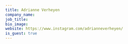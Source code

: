 ```yaml
---
title: Adrianne Verheyen
company_name: 
job_title: 
bio_image: 
website: https://www.instagram.com/adrianneverheyen/
is_guest: true
---
```


